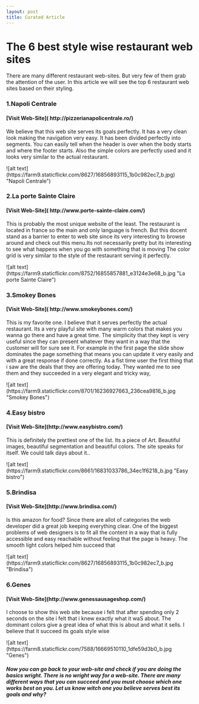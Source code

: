 ```yaml
---
layout: post
title: Curated Article
---
```


<h1>The 6 best style wise restaurant web sites </h1>

<p>There are many different restaurant web-sites. But very 
few of them grab the attention of the user. In this article we will see 
the top 6 restaurant web sites based on their styling. </p>


<h3>1.Napoli Centrale</h3>
<h4>[Visit Web-Site]( http://pizzerianapolicentrale.ro/)</h4>
<p>We believe that this web site serves its goals perfectly. It has a very clean look making the navigation very easy. It has been divided perfectly into segments. You can easily tell when the header is over when the body starts and where the footer starts. Also the simple colors are perfectly used and it looks very similar to the actual restaurant.
</p>
![alt text](https://farm9.staticflickr.com/8627/16856893115_1b0c982ec7_b.jpg) "Napoli Centrale")


<h3>2.La porte Sainte Claire</h3>
<h4>[Visit Web-Site]( http://www.porte-sainte-claire.com/)</h4>
<p>This is probably the most unique website of the least. The restaurant is located in france so the main and only language is french. But this docent stand as a barrier to enter to web site since its 
very interesting to browse around and check out this menu.Its not necessarily pretty but its interesting to see what happens when you go with something that is moving  The color grid is very similar to the style of the restaurant  serving it perfectly.
</p>
![alt text](https://farm9.staticflickr.com/8752/16855857881_e3124e3e68_b.jpg "La porte Sainte Claire")


<h3>3.Smokey Bones</h3>
<h4>[Visit Web-Site]( http://www.smokeybones.com/)</h4>
<p>This is my favorite one. I believe that it serves perfectly the actual restaurant. Its a very playful site with many warm colors that makes you wanna go there and have a great time. The simplicity that they kept is very useful since they can present whatever they want in a way that the customer will for sure see it. For example in the first page the slide show dominates the page something that means you can update it very easily and with a great response if done correctly. As a fist time user the first thing that i saw are the deals that they are offering today. 
They wanted me to see them and they succeeded in a very elegant and tricky way,
</p>
![alt text](https://farm9.staticflickr.com/8701/16236927663_236cea9816_b.jpg "Smokey Bones")


<h3>4.Easy bistro</h3>
<h4>[Visit Web-Site](http://www.easybistro.com/)</h4>
<p>This is definitely the prettiest one of the list. Its a piece of Art. Beautiful images, beautiful segmentation and beautiful colors. The site speaks for itself. We could talk days about it..
</p>
![alt text](https://farm9.staticflickr.com/8661/16831033786_34ec1f6218_b.jpg "Easy bistro")


<h3>5.Brindisa</h3>
<h4>[Visit Web-Site](http://www.brindisa.com/)</h4>
<p>Is this amazon for food? Since there are allot of categories the web developer did a great job keeping everything clear. One of the biggest problems of web designers is to fit all the content in a way that is fully accessible and easy reachable without feeling that the page is heavy. The smooth light colors helped him succeed that
</p>
![alt text](https://farm9.staticflickr.com/8627/16856893115_1b0c982ec7_b.jpg "Brindisa")


<h3>6.Genes</h3>
<h4>[Visit Web-Site](http://www.genessausageshop.com/)</h4>
<p>I choose to show this web site because i felt that after spending only 2 seconds on the site i felt that i knew exactly what it waS about. The dominant colors give a great idea of what this is about and what it sells. I believe that it succeed its goals style wise
</p>
![alt text](https://farm8.staticflickr.com/7588/16669510110_1dfe59d3b0_b.jpg "Genes")

<h5>Now you can go back to your web-site and check if you are doing the basics wright. There is no wright way for a web-site. There are many different ways that you can succeed  and you must choose which one works best on you. 
Let us know witch one you believe serves best its goals and why?</h5>
